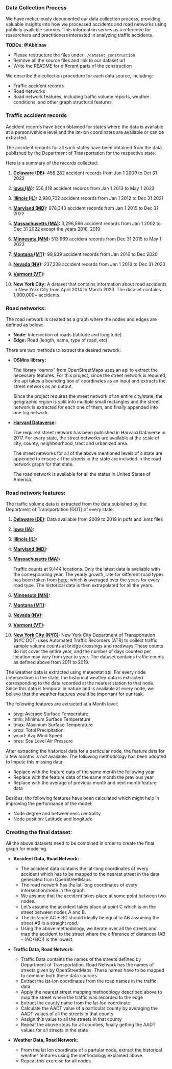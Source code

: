 ### Data Collection Process

We have meticulously documented our data collection process, providing valuable insights into how we processed accidents and road networks using publicly available sources. This information serves as a reference for researchers and practitioners interested in analyzing traffic accidents.

**TODOs: @Abhinav**

- Please restructure the files under `./dataset_construction`
- Remove all the source files and link to our dataset url
- Write the README for different parts of the construction

We describe the collection procedure for each data source, including:
- Traffic accident records
- Road networks
- Road network features, including traffic volume reports, weather conditions, and other graph structural features



### Traffic accident records

Accident records have been obtained for states where the data is available at a person/vehicle level and the lat-lon coordinates are available or can be extracted.

The accident records for all such states have been obtained from the data published by the Department of Transportation for the respective state.

Here is a summary of the records collected:

1. **[Delaware (DE)](https://data.delaware.gov/Transportation/Public-Crash-Data-Map/3rrv-8pfj):** 458,282 accident records from Jan 1 2009 to Oct 31 2022

2. **[Iowa (IA)](https://icat.iowadot.gov/#):** 556,418 accident records from Jan 1 2013 to May 1 2023

3. **[Illinois (IL)](https://gis-idot.opendata.arcgis.com/search?collection=Dataset&q=Crashes):** 2,980,702 accident records from Jan 1 2012 to Dec 31 2021

4. **[Maryland (MD)](https://opendata.maryland.gov/Public-Safety/Maryland-Statewide-Vehicle-Crashes/65du-s3qu):** 878,343 accident records from Jan 1 2015 to Dec 31 2022

5. **[Massachusetts (MA)]():** 3,296,566 accident records from Jan 1 2002 to Dec 31 2022 except the years 2018, 2019

6. **[Minnesota (MN)](https://mncrash.state.mn.us/Pages/AdHocSearch.aspx):** 513,969 accident records from Dec 31 2015 to May 1 2023

7. **[Montana (MT)](https://www.mdt.mt.gov/publications/datastats/crashdata.aspx):** 99,939 accident records from Jan 2016 to Dec 2020

8. **[Nevada (NV)](https://ndot.maps.arcgis.com/apps/webappviewer/index.html?id=00d23dc547eb4382bef9beabe07eaefd):** 237,338 accident records from Jan 1 2016 to Dec 31 2020

9. **[Vermont (VT)]():** 

10. **New York City:** A dataset that contains information about road accidents in New York City from April 2014 to March 2023. The dataset contains 1,000,000+ accidents.



### Road networks:

The road network is created as a graph where the nodes and edges are defined as below:

- **Node:**
Intersection of roads (latitude and longitude)
- **Edge:**
Road (length, name, type of road, etc)

There are two methods to extract the desired network:

- **OSMnx library:**
  
  The library “osmnx” from OpenStreetMaps uses an api to extract the necessary features. For this project, since the street network is required, the api takes a bounding box of coordinates as an input and extracts the street network as an output.
  
  Since the project requires the street network of an entire city/state, the geographic region is split into multiple small rectangles and the street network is extracted for each one of them, and finally appended into one big network.

- **[Harvard Dataverse](https://doi.org/10.7910/DVN/CUWWYJ):**
  
  The required street network has been published in Harvard Dataverse in 2017. For every state, the street networks are available at the scale of city, county, neighbourhood, tract and urbanized area.

  The street networks for all of the above mentioned levels of a state are appended to ensure all the streets in the state are included in the road network graph for that state. 

  The road network is available for all the states in United States of America.


### Road network features:

The traffic volume data is extracted from the data published by the Department of Transportation (DOT) of every state.

1. **[Delaware (DE)](https://deldot.gov/search/):** Data available from 2009 to 2019 in pdfs and .kmz files

2. **[Iowa (IA)]():** 

3. **[Illinois (IL)]():** 

4. **[Maryland (MD)]():** 

5. **[Massachusetts (MA)](https://mhd.public.ms2soft.com/tcds/tsearch.asp?loc=Mhd&mod=):** 
  
    Traffic counts at 9,444 locations. Only the latest data is available with the corresponding year. The yearly growth_rate for different road types has been taken from [here](https://www.mass.gov/lists/massdot-historical-traffic-volume-data), which is averaged over the years for every road type. The historical data is then extrapolated for all the years.

6. **[Minnesota (MN)]():** 

7. **[Montana (MT)]():** 

8. **[Nevada (NV)]():** 

9.  **[Vermont (VT)]():** 

10. **[New York City (NYC)](https://data.cityofnewyork.us/Transportation/Automated-Traffic-Volume-Counts/7ym2-wayt):**
New York City Department of Transportation (NYC DOT) uses Automated Traffic Recorders (ATR) to collect traffic sample volume counts at bridge crossings and roadways.These counts do not cover the entire year, and the number of days counted per location may vary from year to year.
The dataset contains traffic counts as defined above from 2011 to 2019.


The weather data is extracted using meteostat api. For every node (intersection) in the state, the historical weather data is extracted corresponding to the data recorded at the nearest station to that node. Since this data is temporal in nature and is available at every node, we believe that the weather features would be important for our task.

The following features are extracted at a Month level:

- tavg: Average Surface Temperature
- tmin: Minimum Surface Temperature
- tmax: Maximum Surface Temperature
- prcp: Total Precipitation
- wspd: Avg Wind Speed
- pres: Sea Level Air Pressure

After extracting the historical data for a particular node, the feature data for a few months is not available. The following methodology has been adopted to impute this missing data:

- Replace with the feature data of the same month the following year
- Replace with the feature data of the same month the previous year
- Replace with the average of previous month and next month feature data

Besides, the following features have been calculated which might help in improving the performance of the model:

- Node degree and betweenness centrality
- Node position: Latitude and longitude

### Creating the final dataset:

All the above datasets need to be combined in order to create the final graph for modeling. 

- **Accident Data, Road Network:**
    - The accident data contains the lat-long coordinates of every accident which has to be mapped to the nearest street in the data generated from OpenStreetMaps. 
    - The road network has the lat-long coordinates of every intersection/node in the graph. 
    - We assume that the accident takes place at some point between two nodes. 
    - Let’s assume the accident takes place at point C which is on the street between nodes A and B. 
    - The distance AC + BC should ideally be equal to AB assuming the street AB is a straight road. 
    - Using the above methodology, we iterate over all the streets and map the accident to the street where the difference of distances (AB - (AC+BC)) is the lowest.

- **Traffic Data, Road Network:**
    - Traffic Data contains the names of the streets defined by Department of Transportation. Road Network has the names of streets given by OpenStreetMaps. These names have to be mapped to combine both these data sources
    - Extract the lat-lon coordinates from the road names in the traffic data
    - Apply the nearest street mapping methodology described above to map the street where the traffic was recorded to the edge 
    - Extract the county name from the lat-lon coordinate
    - Calculate the AADT value of a particular county by averaging the AADT values of all the streets in that county
  - Assign this value to all the streets in that county
  - Repeat the above steps for all counties, finally getting the AADT values for all streets in the state
  
- **Weather Data, Road Network:**

  - From the lat lon coordinate of a partular node, extract the historical weather features using the methodology explained above.
  - Repeat this exercise for all nodes
